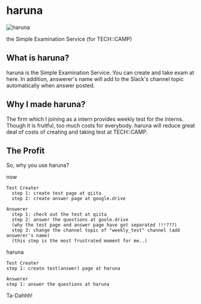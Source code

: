 # haruna

![haruna](http://i.imgur.com/JjJD8XR.png)

the Simple Examination Service (for TECH::CAMP)

## What is haruna?
  haruna is the Simple Examination Service. You can create and take exam at here. In addition, answerer's name will add to the Slack's channel topic automatically when answer posted.

## Why I made haruna?
  The firm which I joining as a intern provides weekly test for the interns. Though it is fruitful, too much costs for everybody. haruna will reduce great deal of costs of creating and taking test at TECH::CAMP.

## The Profit
  So, why you use haruna?

  now
  ```
  Test Creater
    step 1: create test page at qiita
    step 2: create answer page at google.drive

  Answerer
    step 1: check out the test at qiita
    step 2: answer the questions at goole.drive
    (why the test page and answer page have got separated !!!???)
    step 3: change the channel topic of "weekly_test" channel (add answerer's name)
    (this step is the most frustrated moment for me..)
  ```

  haruna
  ```
  Test Creater
  step 1: create test(answer) page at haruna

  Answerer
  step 1: answer the questions at haruna
  ```

  Ta-Dahhh!

